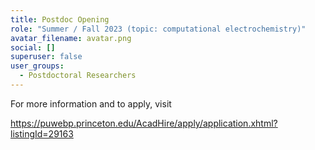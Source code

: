```yaml
---
title: Postdoc Opening
role: "Summer / Fall 2023 (topic: computational electrochemistry)"
avatar_filename: avatar.png
social: []
superuser: false
user_groups:
  - Postdoctoral Researchers
---
```

F﻿or more information and to apply, visit

<https://puwebp.princeton.edu/AcadHire/apply/application.xhtml?listingId=29163>